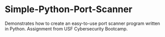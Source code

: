 # Simple-Python-Port-Scanner
Demonstrates how to create an easy-to-use port scanner program written in Python. Assignment from USF Cybersecurity Bootcamp.
